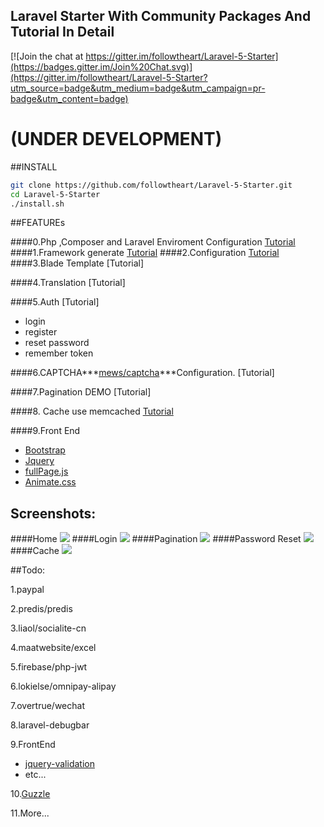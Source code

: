 ## Laravel Starter With Community Packages And  Tutorial In Detail

[![Join the chat at https://gitter.im/followtheart/Laravel-5-Starter](https://badges.gitter.im/Join%20Chat.svg)](https://gitter.im/followtheart/Laravel-5-Starter?utm_source=badge&utm_medium=badge&utm_campaign=pr-badge&utm_content=badge)

# (UNDER DEVELOPMENT)

##INSTALL
```bash
git clone https://github.com/followtheart/Laravel-5-Starter.git
cd Laravel-5-Starter
./install.sh
```
##FEATUREs

####0.Php ,Composer and Laravel Enviroment Configuration  [Tutorial](tutorial/step-0-laravel-env.md)
####1.Framework generate  [Tutorial](tutorial/step-1-laravel-generate.md)
####2.Configuration   [Tutorial](tutorial/step-2-laravel-configure.md)
####3.Blade Template   [Tutorial]
<!-- (tutorial/step-3-laravel-blade-layout.md) -->
####4.Translation  [Tutorial]
<!-- (tutorial/step-4-laravel-localization.md) -->
####5.Auth [Tutorial]
<!-- (tutorial/step-5-laravel-auth.md) -->
*    login
*    register
*    reset password
*    remember token

####6.CAPTCHA***[mews/captcha](https://github.com/mewebstudio/captcha.git)***Configuration. [Tutorial]
<!-- (tutorial/step-6-package-captcha.md) -->

####7.Pagination DEMO [Tutorial]
<!-- (tutorial/step-7-laravel-pagination.md) -->

####8. Cache use memcached  [Tutorial](tutorial/step-8-laravel-cache-memcached.md)

####9.Front End
* [Bootstrap](https://github.com/twbs/bootstrap.git)
* [Jquery](https://github.com/jquery/jquery.git)
* [fullPage.js](https://github.com/alvarotrigo/fullPage.js.git)
* [Animate.css](https://github.com/daneden/animate.css.git)

## Screenshots:

####Home
![](https://raw.githubusercontent.com/followtheart/Laravel-5-Starter/master/screenshots/home.png)
####Login
![](https://raw.githubusercontent.com/followtheart/Laravel-5-Starter/master/screenshots/login.png)
####Pagination
![](https://raw.githubusercontent.com/followtheart/Laravel-5-Starter/master/screenshots/pagination.png)
####Password Reset
![](https://raw.githubusercontent.com/followtheart/Laravel-5-Starter/master/screenshots/reset.png)
####Cache
![](https://raw.githubusercontent.com/followtheart/Laravel-5-Starter/master/screenshots/z-cache.png)


##Todo:

1.paypal

2.predis/predis

3.liaol/socialite-cn

4.maatwebsite/excel

5.firebase/php-jwt

6.lokielse/omnipay-alipay

7.overtrue/wechat

8.laravel-debugbar

9.FrontEnd
* [jquery-validation](https://github.com/jzaefferer/jquery-validation.git)
* etc...

10.[Guzzle](https://github.com/guzzle/guzzle)

11.More...
